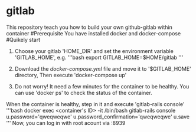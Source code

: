 # gitlab
This repository teach you how to build your own github-gitlab within container
#Prerequisite
You have installed docker and docker-compose
#Quikely start
1. Choose your gitlab 'HOME_DIR' and set the environment variable 'GITLAB_HOME', e.g.
'''bash
export GITLAB_HOME=$HOME/gitlab
'''
2. Download the *docker-compose.yml* file and move it to '$GITLAB_HOME' directory, Then execute 'docker-compose up'

3. Do not worry! It need a few minutes for the container to be healthy. You can use 'docker ps' to check the status of the container.

When the container is healthy, step in it and execute 'gitlab-rails console'
'''bash
docker exec <container's ID> -it /bin/bash
gitlab-rails console
u.password='qweqweqwe'
u.password_confirmation='qweqweqwe'
u.save
'''
Now, you can log in with root acount via <ip>:8939